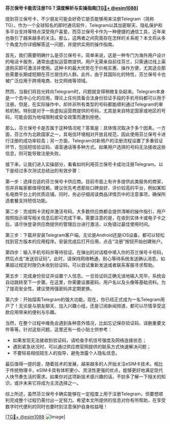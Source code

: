 **芬兰保号卡能否注册TG？深度解析与实操指南[[TG💪+ @esim1088](https://t.me/s/esim1088)]**

提到芬兰保号卡，不少朋友可能会好奇它是否能够用来注册Telegram（简称TG）。作为一个全球知名的即时通讯软件，Telegram以其加密聊天、隐私保护和多平台支持等特点深受用户喜爱。而芬兰保号卡作为一种便捷的通信工具，近年来也吸引了越来越多的关注。那么，这两者之间究竟存在怎样的关系呢？本文将从多个角度为你详细解答这一问题，并提供实用的操作指南。

首先，我们需要明确什么是芬兰保号卡。简单来说，这是一种专门为海外用户设计的电话卡服务，通常由虚拟运营商提供。用户无需亲自前往芬兰，只需通过线上渠道购买即可激活并使用。这种卡的最大优势在于价格实惠、操作方便，尤其适合那些需要长期或短期在芬兰居住的人群。此外，由于其国际化的特性，芬兰保号卡也被广泛应用于跨境电商、社交网络等领域。

然而，当我们将目光转向Telegram时，问题就变得稍微复杂起来。Telegram本身是一个去中心化的应用，理论上任何具备合法身份验证手段的手机号码都可以用于注册。但是，在实际操作中，却并非所有类型的号码都能顺利通过Telegram的审核机制。特别是对于一些虚拟运营商提供的号码，尤其是来自特定国家或地区的号码，可能会因为地域限制或安全政策而遭到拒绝。

那么，芬兰保号卡是否属于这种情况呢？答案是：具体情况取决于多个因素。一方面，芬兰作为北欧国家之一，其电信环境相对开放且规范，因此使用芬兰保号卡进行注册的成功率较高；另一方面，Telegram对新用户的注册流程设置了多重验证环节，包括短信验证码、语音通话等多种方式。如果用户选择的号码无法接收这些信息，则可能导致注册失败。

接下来，让我们进入实操部分，看看如何利用芬兰保号卡成功注册Telegram。以下是经过多次测试总结出的有效步骤：

第一步：选择合适的芬兰保号卡供应商。目前市面上有许多提供此类服务的商家，但并非每家都值得信赖。建议优先考虑那些口碑良好、评价较高的平台，例如某知名电商平台上的优质店铺。同时，务必仔细阅读商品详情页中的注意事项，确保所选套餐支持短信功能。

第二步：完成购卡流程并激活号码。大多数供应商都会提供清晰的操作指引，用户按照指示填写相关信息后即可完成下单。需要注意的是，在收到实体卡或电子卡之后，请尽快登录供应商提供的管理后台进行激活，以免错过最佳使用时间。

第三步：下载并安装Telegram客户端。无论是Android还是iOS设备，都可以轻松找到官方版本的应用程序。安装完成后打开应用，点击“注册”按钮开始创建账户。

第四步：输入手机号码并等待验证。在弹出的对话框中填入你的芬兰保号卡号码，然后点击“发送验证码”。此时，请保持网络畅通，耐心等待系统发送确认消息。如果超过规定时限仍未收到验证码，可以尝试重新发送或者联系客服寻求帮助。

第五步：完成身份验证并设置个人信息。一旦验证码正确无误地输入完毕，系统会自动跳转至下一步骤。在这里，你需要设置密码、用户名以及头像等基础资料。为了提高安全性，建议使用强密码并定期更换。

第六步：开始探索Telegram的强大功能。现在，你已经正式成为一名Telegram用户了！无论是与朋友聊天、加入兴趣小组，还是订阅新闻频道，都可以尽情享受这款应用带来的便利与乐趣。

当然，在整个过程中难免会遇到各种意外情况，比如忘记保存验证码、误删重要文件等等。针对这些问题，这里还有一些小贴士供参考：

- 如果发现无法接收到验证码，请检查手机信号强度及网络连接状态；
- 遇到紧急状况时，可以通过供应商官网提供的联系方式快速解决问题；
- 不要轻易相信陌生人的指导，避免泄露个人隐私信息。

最后值得一提的是，随着技术的发展，越来越多的人开始关注eSIM卡技术。相比于传统物理卡，eSIM卡具有体积更小、灵活性更强的优点，能够更好地满足现代人快节奏生活的需求。如果你对这项新技术感兴趣的话，不妨多了解一下相关的知识，或许未来它将成为主流选择之一。

综上所述，虽然芬兰保号卡确实能够在一定程度上用于注册Telegram，但要想顺利完成整个过程仍需付出一定努力。希望本文所提供的信息对你有所帮助，在享受数字时代便利的同时也要时刻注意保护自身权益哦！

[[TG💪+ @esim1088](https://t.me/s/esim1088) ![Image](https://i.postimg.cc/4NQfJmqS/Snipaste-2025-05-13-00-14-12.png)]